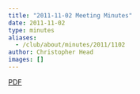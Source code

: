 ```yaml
---
title: "2011-11-02 Meeting Minutes"
date: 2011-11-02
type: minutes
aliases:
  - /club/about/minutes/2011/1102
author: Christopher Head
images: []
---
```


[PDF](/files/minutes-2011-11-02.pdf)
